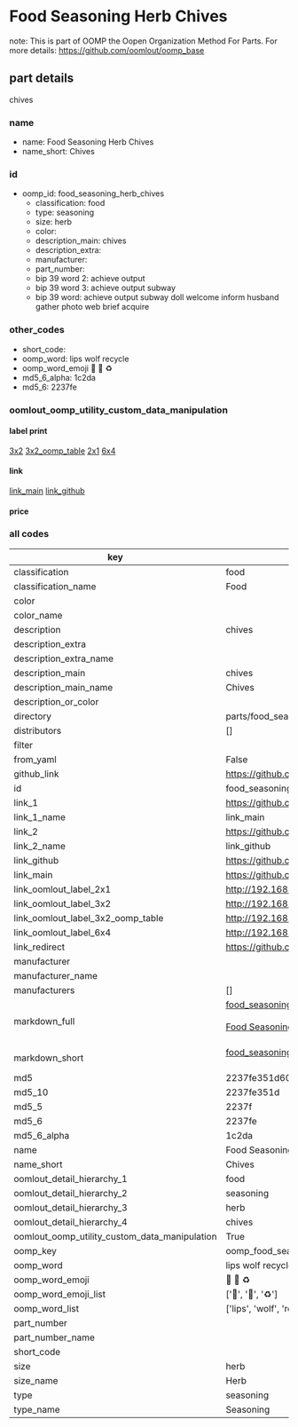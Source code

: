 # Food Seasoning Herb Chives  

note: This is part of OOMP the Oopen Organization Method For Parts. For more details: https://github.com/oomlout/oomp_base

##  part details
  



chives



### name
* name: Food Seasoning Herb Chives
* name_short: Chives
### id
* oomp_id: food_seasoning_herb_chives
  * classification: food
  * type: seasoning
  * size: herb
  * color: 
  * description_main: chives
  * description_extra: 
  * manufacturer: 
  * part_number: 
  * bip 39 word 2: achieve output
  * bip 39 word 3: achieve output subway
  * bip 39 word: achieve output subway doll welcome inform husband gather photo web brief acquire

### other_codes
* short_code: 
* oomp_word: lips wolf recycle
* oomp_word_emoji :lips: :wolf: :recycle:
* md5_6_alpha: 1c2da
* md5_6: 2237fe






### oomlout_oomp_utility_custom_data_manipulation
#### label print
[3x2](http://192.168.1.245:1112/?label=oomp%201c2da)
[3x2_oomp_table](http://192.168.1.108:1112/?label=oomp%201c2da)
[2x1](http://192.168.1.242:1112/?label=oomp%201c2da)
[6x4](http://192.168.1.55:1112/?label=oomp%201c2da)    

#### link

[link_main](https://github.com/oomlout/oomlout_oomp_version_1_messy/tree/main/parts/food_seasoning_herb_chives) [link_github](https://github.com/oomlout/oomlout_oomp_version_1_messy/tree/main/parts/food_seasoning_herb_chives)                             

#### price







### all codes 
| key | value |  
| --- | --- |  
| classification | food |  
| classification_name | Food |  
| color |  |  
| color_name |  |  
| description | chives |  
| description_extra |  |  
| description_extra_name |  |  
| description_main | chives |  
| description_main_name | Chives |  
| description_or_color |   |  
| directory | parts/food_seasoning_herb_chives |  
| distributors | [] |  
| filter |  |  
| from_yaml | False |  
| github_link | https://github.com/oomlout/oomlout_oomp_part_src/tree/main/parts/food_seasoning_herb_chives |  
| id | food_seasoning_herb_chives |  
| link_1 | https://github.com/oomlout/oomlout_oomp_version_1_messy/tree/main/parts/food_seasoning_herb_chives |  
| link_1_name | link_main |  
| link_2 | https://github.com/oomlout/oomlout_oomp_version_1_messy/tree/main/parts/food_seasoning_herb_chives |  
| link_2_name | link_github |  
| link_github | https://github.com/oomlout/oomlout_oomp_version_1_messy/tree/main/parts/food_seasoning_herb_chives |  
| link_main | https://github.com/oomlout/oomlout_oomp_version_1_messy/tree/main/parts/food_seasoning_herb_chives |  
| link_oomlout_label_2x1 | http://192.168.1.242:1112/?label=oomp%201c2da |  
| link_oomlout_label_3x2 | http://192.168.1.245:1112/?label=oomp%201c2da |  
| link_oomlout_label_3x2_oomp_table | http://192.168.1.108:1112/?label=oomp%201c2da |  
| link_oomlout_label_6x4 | http://192.168.1.55:1112/?label=oomp%201c2da |  
| link_redirect | https://github.com/oomlout/oomlout_oomp_version_1_messy/tree/main/parts/food_seasoning_herb_chives |  
| manufacturer |  |  
| manufacturer_name |  |  
| manufacturers | [] |  
| markdown_full | [food_seasoning_herb_chives](none)<br>[](none)<br>[Food Seasoning Herb Chives](none)<br><br> |  
| markdown_short | [food_seasoning_herb_chives](none)<br><br> |  
| md5 | 2237fe351d606dfdce7ca40bb067580e |  
| md5_10 | 2237fe351d |  
| md5_5 | 2237f |  
| md5_6 | 2237fe |  
| md5_6_alpha | 1c2da |  
| name | Food Seasoning Herb Chives |  
| name_short | Chives |  
| oomlout_detail_hierarchy_1 | food |  
| oomlout_detail_hierarchy_2 | seasoning |  
| oomlout_detail_hierarchy_3 | herb |  
| oomlout_detail_hierarchy_4 | chives |  
| oomlout_oomp_utility_custom_data_manipulation | True |  
| oomp_key | oomp_food_seasoning_herb_chives |  
| oomp_word | lips wolf recycle |  
| oomp_word_emoji | :lips: :wolf: :recycle: |  
| oomp_word_emoji_list | [':lips:', ':wolf:', ':recycle:'] |  
| oomp_word_list | ['lips', 'wolf', 'recycle'] |  
| part_number |  |  
| part_number_name |  |  
| short_code |  |  
| size | herb |  
| size_name | Herb |  
| type | seasoning |  
| type_name | Seasoning |  

